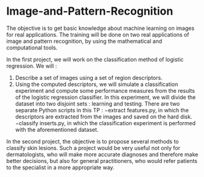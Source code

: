 # Image-and-Pattern-Recognition

The objective is to get basic knowledge about machine learning on images for real applications. The training will be done on two real applications of image and pattern recognition, by using the mathematical and computational tools.

In the first project, we will work on the classification method of logistic regression. We will :
1. Describe a set of images using a set of region descriptors.
2. Using the computed descriptors, we will simulate a classification experiment and compute some
performance measures from the results of the logistic regression classifier.
In this experiment, we will divide the dataset into two disjoint sets : learning and testing. There
are two separate Python scripts in this TP :
−extract features.py, in which the descriptors are extracted from the images and saved on the
hard disk.
−classify inserts.py, in which the classification experiment is performed with the aforementioned
dataset.

In the second  project, the objective is to propose several methods to classify skin lesions. Such a project would be very useful not only for dermatologists, who will make more accurate diagnoses and
therefore make better decisions, but also for general practitioners, who would refer patients to the specialist in a
more appropriate way.

